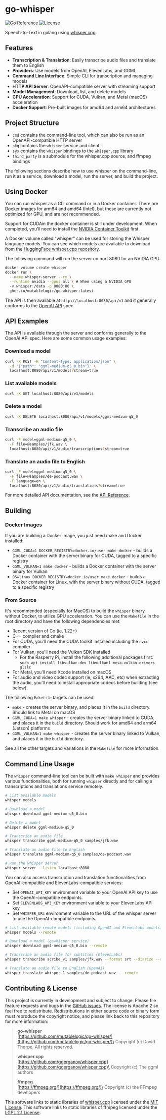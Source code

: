 # go-whisper

[![Go Reference](https://pkg.go.dev/badge/github.com/mutablelogic/go-whisper.svg)](https://pkg.go.dev/github.com/mutablelogic/go-whisper)
[![License](https://img.shields.io/badge/license-Apache-blue.svg)](LICENSE)

Speech-to-Text in golang using [whisper.cpp](https://github.com/ggerganov/whisper.cpp).

## Features

- **Transcription & Translation**: Easily transcribe audio files and translate them to English
- **Providers**: Use models from OpenAI, ElevenLabs, and GGML
- **Command Line Interface**: Simple CLI for transcription and managing models
- **HTTP API Server**: OpenAPI-compatible server with streaming support
- **Model Management**: Download, list, and delete models
- **GPU Acceleration**: Support for CUDA, Vulkan, and Metal (macOS) acceleration
- **Docker Support**: Pre-built images for amd64 and arm64 architectures

## Project Structure

- `cmd` contains the command-line tool, which can also be run as an OpenAPI-compatible HTTP server
- `pkg` contains the `whisper` service and client
- `sys` contains the `whisper` bindings to the `whisper.cpp` library
- `third_party` is a submodule for the whisper.cpp source, and ffmpeg bindings

The following sections describe how to use whisper on the command-line, run it as a service,
download a model, run the server, and build the project.

## Using Docker

You can run whisper as a CLI command or in a Docker container. There are Docker images for arm64 and amd64 (Intel),
but these are currently not optimized for GPU, and are not recommended.

Support for CUDAin the docker container is still under development. When completed, you'll need to install the
[NVIDIA Container Toolkit](https://docs.nvidia.com/datacenter/cloud-native/container-toolkit/latest/install-guide.html) first.

A Docker volume called "whisper" can be used for storing the Whisper language
models. You can see which models are available to download from the [HuggingFace whisper.cpp repository](https://huggingface.co/ggerganov/whisper.cpp).

The following command will run the server on port 8080 for an NVIDIA GPU:

```bash
docker volume create whisper
docker run \
  --name whisper-server --rm \
  --runtime nvidia --gpus all \ # When using a NVIDIA GPU
  -v whisper:/data -p 8080:80 \
  ghcr.io/mutablelogic/go-whisper:latest
```

The API is then available at `http://localhost:8080/api/v1` and it generally conforms to the [OpenAI API](https://platform.openai.com/docs/api-reference/audio) spec.

## API Examples

The API is available through the server and conforms generally to the OpenAI API spec. Here are some common usage examples:

### Download a model

```bash
curl -X POST -H "Content-Type: application/json" \
  -d '{"path": "ggml-medium-q5_0.bin"}' \
  localhost:8080/api/v1/models?stream=true
```

### List available models

```bash
curl -X GET localhost:8080/api/v1/models
```

### Delete a model

```bash
curl -X DELETE localhost:8080/api/v1/models/ggml-medium-q5_0
```

### Transcribe an audio file

```bash
curl -F model=ggml-medium-q5_0 \
  -F file=@samples/jfk.wav \
  localhost:8080/api/v1/audio/transcriptions?stream=true
```

### Translate an audio file to English

```bash
curl -F model=ggml-medium-q5_0 \
  -F file=@samples/de-podcast.wav \
  -F language=en \
  localhost:8080/api/v1/audio/translations?stream=true
```

For more detailed API documentation, see the [API Reference](doc/API.md).

## Building

### Docker Images

If you are building a Docker image, you just need make and Docker installed:

- `GGML_CUDA=1 DOCKER_REGISTRY=docker.io/user make docker` - builds a Docker container with the server binary for CUDA, tagged to a specific registry
- `GGML_VULKAN=1 make docker` - builds a Docker container with the server binary for Vulkan
- `OS=linux DOCKER_REGISTRY=docker.io/user make docker` - builds a Docker container for Linux, with the server binary without CUDA, tagged to a specific registry

### From Source

It's recommended (especially for MacOS) to build the `whisper` binary without Docker, to utilize GPU acceleration.
You can use the `Makefile` in the root directory and have the following dependencies met:

- Recent version of Go (ie, 1.22+)
- C++ compiler and cmake
- For CUDA, you'll need the CUDA toolkit installed including the `nvcc` compiler
- For Vulkan, you'll need the Vulkan SDK installed
  - For the Rasperry Pi, install the following additional packages first: `sudo apt install libvulkan-dev libvulkan1 mesa-vulkan-drivers glslc`
- For Metal, you'll need Xcode installed on macOS
- For audio and video codec support (ie, x264, AAC, etc) when extracting the audio, you'll need to install appropriate codecs before building (see below).

The following `Makefile` targets can be used:

- `make` - creates the server binary, and places it in the `build` directory. Should link to Metal on macOS
- `GGML_CUDA=1 make whisper` - creates the server binary linked to CUDA, and places it in the `build` directory. Should work for amd64 and arm64 (Jetson) platforms
- `GGML_VULKAN=1 make whisper` - creates the server binary linked to Vulkan, and places it in the `build` directory. 

See all the other targets and variations in the `Makefile` for more information.

## Command Line Usage

The `whisper` command-line tool can be built with `make whisper` and provides various functionalities, both for running `whipser` directly
and for calling a transcriptions and translations service remotely.

```bash
# List available models
whisper models

# Download a model
whisper download ggml-medium-q5_0.bin

# Delete a model
whisper delete ggml-medium-q5_0

# Transcribe an audio file
whisper transcribe ggml-medium-q5_0 samples/jfk.wav

# Translate an audio file to English
whisper translate ggml-medium-q5_0 samples/de-podcast.wav

# Run the whisper server
whisper server --listen localhost:8080
```

You can also access transcription and translation functionalities from OpenAI-compatible and ElevenLabs-compatible services:

- Set `OPENAI_API_KEY` environment variable to your OpenAI API key to use the OpenAI-compatible endpoints.
- Set `ELEVENLABS_API_KEY` environment variable to your ElevenLabs API key
- Set `WHISPER_URL` environment variable to  the URL of the whisper server to use the OpenAI-compatible endpoints.

```bash
# List available remote models (including OpenAI and ElevenLabs models)
whisper models --remote

# Download a model (gowhisper service)
whisper download ggml-medium-q5_0.bin --remote

# Transcribe an audio file for subtitles (ElevenLabs)
whisper transcribe scribe_v1 samples/jfk.wav --format srt --diarize --remote

# Translate an audio file to English (OpenAI)
whisper translate whisper-1 samples/de-podcast.wav  --remote
```

## Contributing & License

This project is currently in development and subject to change. Please file feature requests and bugs 
in the [GitHub issues](https://github.com/mutablelogic/go-whisper/issues).
The license is Apache 2 so feel free to redistribute. Redistributions in either source
code or binary form must reproduce the copyright notice, and please link back to this
repository for more information:

> **go-whisper**\
> [https://github.com/mutablelogic/go-whisper/](https://github.com/mutablelogic/go-whisper/)\
> Copyright (c) David Thorpe, All rights reserved.
>
> **whisper.cpp**\
> [https://github.com/ggerganov/whisper.cpp](https://github.com/ggerganov/whisper.cpp)\
> Copyright (c) The ggml authors
>
> **ffmpeg**\
> [https://ffmpeg.org/](https://ffmpeg.org/)\
> Copyright (c) the FFmpeg developers

This software links to static libraries of [whisper.cpp](https://github.com/ggerganov/whisper.cpp) licensed under
the [MIT License](http://www.gnu.org/licenses/old-licenses/lgpl-2.1.html). This software links to static libraries of ffmpeg licensed under the
[LGPL 2.1 License](http://www.gnu.org/licenses/old-licenses/lgpl-2.1.html). 
